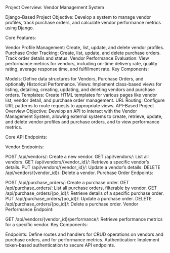 Project Overview: Vendor Management System



Django-Based Project
Objective: Develop a system to manage vendor profiles, track purchase orders, and calculate vendor performance metrics using Django.

Core Features:

Vendor Profile Management: Create, list, update, and delete vendor profiles.
Purchase Order Tracking: Create, list, update, and delete purchase orders. Track order details and status.
Vendor Performance Evaluation: View performance metrics for vendors, including on-time delivery rate, quality rating, average response time, and fulfillment rate.
Key Components:

Models: Define data structures for Vendors, Purchase Orders, and optionally Historical Performance.
Views: Implement class-based views for listing, detailing, creating, updating, and deleting vendors and purchase orders.
Templates: Create HTML templates for various pages like vendor list, vendor detail, and purchase order management.
URL Routing: Configure URL patterns to route requests to appropriate views.
API-Based Project Overview
Objective: Develop an API to interact with the Vendor Management System, allowing external systems to create, retrieve, update, and delete vendor profiles and purchase orders, and to view performance metrics.

Core API Endpoints:

Vendor Endpoints:

POST /api/vendors/: Create a new vendor.
GET /api/vendors/: List all vendors.
GET /api/vendors/{vendor_id}/: Retrieve a specific vendor’s details.
PUT /api/vendors/{vendor_id}/: Update a vendor’s details.
DELETE /api/vendors/{vendor_id}/: Delete a vendor.
Purchase Order Endpoints:

POST /api/purchase_orders/: Create a purchase order.
GET /api/purchase_orders/: List all purchase orders, filterable by vendor.
GET /api/purchase_orders/{po_id}/: Retrieve details of a specific purchase order.
PUT /api/purchase_orders/{po_id}/: Update a purchase order.
DELETE /api/purchase_orders/{po_id}/: Delete a purchase order.
Vendor Performance Endpoint:

GET /api/vendors/{vendor_id}/performance/: Retrieve performance metrics for a specific vendor.
Key Components:

Endpoints: Define routes and handlers for CRUD operations on vendors and purchase orders, and for performance metrics.
Authentication: Implement token-based authentication to secure API endpoints.
